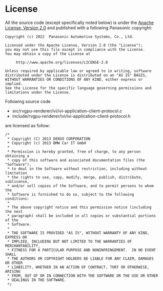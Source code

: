 # License

All the source code (except specifically noted below) is under the [Apache License, Version 2.0](https://www.apache.org/licenses/LICENSE-2.0.html) and published with a following Panasonic copyright:

```
Copyright (c) 2022  Panasonic Automotive Systems, Co., Ltd.

Licensed under the Apache License, Version 2.0 (the "License");
you may not use this file except in compliance with the License.
You may obtain a copy of the License at

     http://www.apache.org/licenses/LICENSE-2.0

Unless required by applicable law or agreed to in writing, software
distributed under the License is distributed on an "AS IS" BASIS,
WITHOUT WARRANTIES OR CONDITIONS OF ANY KIND, either express or implied.
See the License for the specific language governing permissions and
limitations under the License.
```

Following source code

* src/rvgpu-renderer/ivi/ivi-application-client-protocol.c
* include/rvgpu-renderer/ivi/ivi-application-client-protocol.h

are licensed as follow:

```
/*
 * Copyright (C) 2013 DENSO CORPORATION
 * Copyright (c) 2013 BMW Car IT GmbH
 *
 * Permission is hereby granted, free of charge, to any person obtaining a
 * copy of this software and associated documentation files (the "Software"),
 * to deal in the Software without restriction, including without limitation
 * the rights to use, copy, modify, merge, publish, distribute, sublicense,
 * and/or sell copies of the Software, and to permit persons to whom the
 * Software is furnished to do so, subject to the following conditions:
 *
 * The above copyright notice and this permission notice (including the next
 * paragraph) shall be included in all copies or substantial portions of the
 * Software.
 *
 * THE SOFTWARE IS PROVIDED "AS IS", WITHOUT WARRANTY OF ANY KIND, EXPRESS OR
 * IMPLIED, INCLUDING BUT NOT LIMITED TO THE WARRANTIES OF MERCHANTABILITY,
 * FITNESS FOR A PARTICULAR PURPOSE AND NONINFRINGEMENT.  IN NO EVENT SHALL
 * THE AUTHORS OR COPYRIGHT HOLDERS BE LIABLE FOR ANY CLAIM, DAMAGES OR OTHER
 * LIABILITY, WHETHER IN AN ACTION OF CONTRACT, TORT OR OTHERWISE, ARISING
 * FROM, OUT OF OR IN CONNECTION WITH THE SOFTWARE OR THE USE OR OTHER
 * DEALINGS IN THE SOFTWARE.
 */
